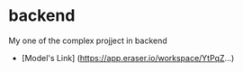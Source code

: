 # backend
My one of the complex projject in backend
- [Model's Link] (https://app.eraser.io/workspace/YtPqZ...)